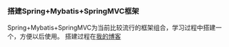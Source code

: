 ### 搭建Spring+Mybatis+SpringMVC框架

Spring+Mybatis+SpringMVC为当前比较流行的框架组合，学习过程中搭建一个，方便以后使用。
搭建过程在[我的博客](http://www.cnblogs.com/aheizi/p/4779227.html)
